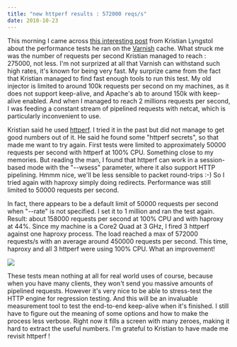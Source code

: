```yaml
---
title: "new httperf results : 572000 reqs/s"
date: 2010-10-23
---
```


This morning I came across [this interesting post](http://kristianlyng.wordpress.com/2010/10/23/275k-req/) from Kristian Lyngstol about the performance tests he ran on the [Varnish](http://www.varnish-cache.org/) cache. What struck me was the number of requests per second Kristian managed to reach : 275000, not less. I'm not surprized at all that Varnish can withstand such high rates, it's known for being very fast. My surprize came from the fact that Kristian managed to find fast enough tools to run this test. My old injector is limited to around 100k requests per second on my machines, as it does not support keep-alive, and Apache's ab to around 150k with keep-alive enabled. And when I managed to reach 2 millions requests per second, I was feeding a constant stream of pipelined requests with netcat, which is particularly inconvenient to use.

Kristian said he used [httperf](http://www.hpl.hp.com/research/linux/httperf/). I tried it in the past but did not manage to get good numbers out of it. He said he found some "httperf secrets", so that made me want to try again. First tests were limited to approximately 50000 requests per second with httperf at 100% CPU. Something close to my memories. But reading the man, I found that httperf can work in a session-based mode with the "--wsess" parameter, where it also support HTTP pipelining. Hmmm nice, we'll be less sensible to packet round-trips :-) So I tried again with haproxy simply doing redirects. Performance was still limited to 50000 requests per second.

In fact, there appears to be a default limit of 50000 requests per second when "--rate" is not specified. I set it to 1 million and ran the test again. Result: about 158000 requests per second at 100% CPU and with haproxy at 44%. Since my machine is a Core2 Quad at 3 GHz, I fired 3 httperf against one haproxy process. The load reached a max of 572000 requests/s with an average around 450000 requests per second. This time, haproxy and all 3 httperf were using 100% CPU. What an improvement!

[![](img/haproxy-572krps-sm.gif)](img/haproxy-572krps.gif)  

These tests mean nothing at all for real world uses of course, because when you have many clients, they won't send you massive amounts of pipelined requests. However it's very nice to be able to stress-test the HTTP engine for regression testing. And this will be an invaluable measurement tool to test the end-to-end keep-alive when it's finished. I still have to figure out the meaning of some options and how to make the process less verbose. Right now it fills a screen with many zeroes, making it hard to extract the useful numbers. I'm grateful to Kristian to have made me revisit httperf !
